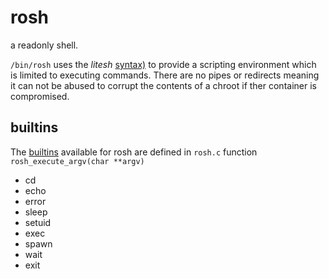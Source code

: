 # rosh

a readonly shell.

`/bin/rosh` uses the _litesh_ [syntax)](03_syntax.html) to provide a scripting environment which is limited to executing commands.  There are no pipes or redirects meaning it can not be abused to corrupt the contents of a chroot if ther container is compromised.

## builtins

The [builtins](04_builtins.html) available for rosh are defined in `rosh.c` function `rosh_execute_argv(char **argv)`

- cd
- echo
- error
- sleep
- setuid
- exec
- spawn
- wait
- exit